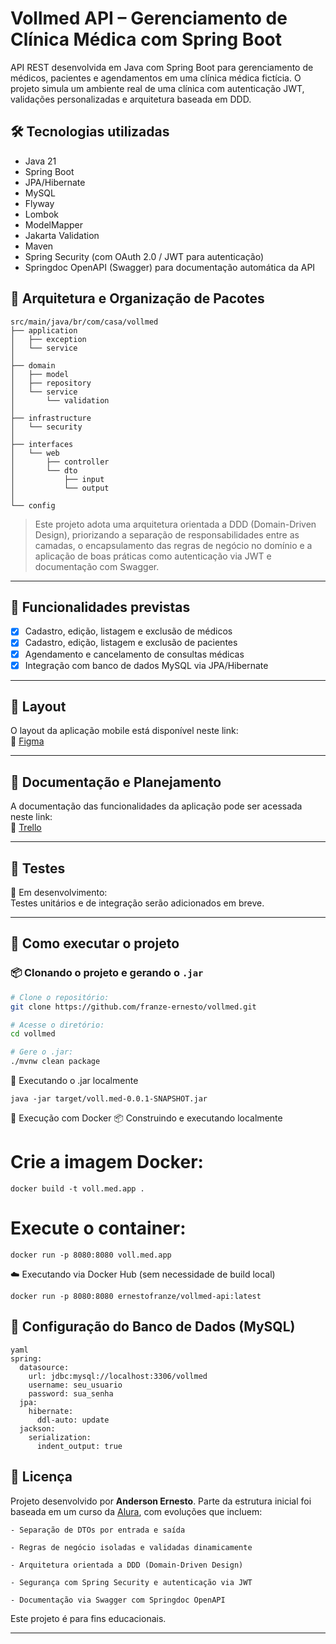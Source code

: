 # Vollmed API – Gerenciamento de Clínica Médica com Spring Boot
API REST desenvolvida em Java com Spring Boot para gerenciamento de médicos, pacientes e agendamentos em uma clínica médica fictícia. O projeto simula um ambiente real de uma clínica com autenticação JWT, validações personalizadas e arquitetura baseada em DDD.

## 🛠 Tecnologias utilizadas
- Java 21
- Spring Boot
- JPA/Hibernate
- MySQL
- Flyway  
- Lombok
- ModelMapper
- Jakarta Validation
- Maven
- Spring Security (com OAuth 2.0 / JWT para autenticação)
- Springdoc OpenAPI (Swagger) para documentação automática da API

## 🧱 Arquitetura e Organização de Pacotes
```
src/main/java/br/com/casa/vollmed
├── application
│   ├── exception              
│   └── service                
│
├── domain
│   ├── model                  
│   ├── repository             
│   └── service
│       └── validation        
│
├── infrastructure
│   └── security              
│
├── interfaces
│   └── web
│       ├── controller       
│       └── dto
│           ├── input          
│           └── output         
│
└── config                     

```

> Este projeto adota uma arquitetura orientada a DDD (Domain-Driven Design), priorizando a separação de responsabilidades entre as camadas, o encapsulamento das regras de negócio no domínio e a aplicação de boas práticas como autenticação via JWT e documentação com Swagger.

---

## 🔄 Funcionalidades previstas

- [x] Cadastro, edição, listagem e exclusão de médicos  
- [x] Cadastro, edição, listagem e exclusão de pacientes  
- [x] Agendamento e cancelamento de consultas médicas  
- [x] Integração com banco de dados MySQL via JPA/Hibernate  

---

## 🎨 Layout

O layout da aplicação mobile está disponível neste link:  
🔗 [Figma](https://www.figma.com/design/N4CgpJqsg7gjbKuDmra3EV/Voll.med?node-id=2-1007&p=f)

---

## 📄 Documentação e Planejamento

A documentação das funcionalidades da aplicação pode ser acessada neste link:  
🔗 [Trello](https://trello.com/b/O0lGCsKb/api-voll-med)

---

## 🧪 Testes

🔧 Em desenvolvimento:  
Testes unitários e de integração serão adicionados em breve.

---

## 🚀 Como executar o projeto
### 📦 Clonando o projeto e gerando o `.jar`

```bash
# Clone o repositório:
git clone https://github.com/franze-ernesto/vollmed.git

# Acesse o diretório:
cd vollmed

# Gere o .jar:
./mvnw clean package

```

🧪 Executando o .jar localmente
```
java -jar target/voll.med-0.0.1-SNAPSHOT.jar

```

🐳 Execução com Docker
📦 Construindo e executando localmente
# Crie a imagem Docker:
```
docker build -t voll.med.app .
```
# Execute o container:
```
docker run -p 8080:8080 voll.med.app
```
☁️ Executando via Docker Hub (sem necessidade de build local)
```
docker run -p 8080:8080 ernestofranze/vollmed-api:latest
```

## 💾 Configuração do Banco de Dados (MySQL)
```
yaml
spring:
  datasource:
    url: jdbc:mysql://localhost:3306/vollmed
    username: seu_usuario
    password: sua_senha
  jpa:
    hibernate:
      ddl-auto: update
  jackson:
    serialization:
      indent_output: true
```

## 📝 Licença

Projeto desenvolvido por **Anderson Ernesto**. Parte da estrutura inicial foi baseada em um curso da [Alura](http://alura.com.br), com evoluções que incluem:
```
- Separação de DTOs por entrada e saída

- Regras de negócio isoladas e validadas dinamicamente

- Arquitetura orientada a DDD (Domain-Driven Design)

- Segurança com Spring Security e autenticação via JWT

- Documentação via Swagger com Springdoc OpenAPI
```    


Este projeto é para fins educacionais.

---



